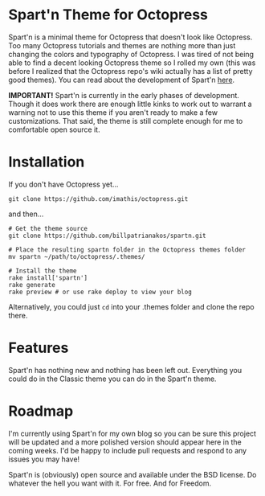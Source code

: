 # Spart'n Theme for Octopress

Spart'n is a minimal theme for Octopress that doesn't look like Octopress. Too many Octopress tutorials and themes are nothing more than just changing the colors and typography of Octopress. I was tired of not being able to find a decent looking Octopress theme so I rolled my own (this was before I realized that the Octopress repo's wiki actually has a list of pretty good themes). You can read about the development of Spart'n [here](http://bilpatrianakos.me).

__IMPORTANT!__
Spart'n is currently in the early phases of development. Though it does work there are enough little kinks to work out to warrant a warning not to use this theme if you aren't ready to make a few customizations. That said, the theme is still complete enough for me to comfortable open source it.

# Installation

If you don't have Octopress yet...

```
git clone https://github.com/imathis/octopress.git
```

and then...

```
# Get the theme source
git clone https://github.com/billpatrianakos/spartn.git

# Place the resulting spartn folder in the Octopress themes folder
mv spartn ~/path/to/octopress/.themes/

# Install the theme
rake install['spartn']
rake generate
rake preview # or use rake deploy to view your blog
```

Alternatively, you could just `cd` into your .themes folder and clone the repo there.

# Features

Spart'n has nothing new and nothing has been left out. Everything you could do in the Classic theme you can do in the Spart'n theme.

# Roadmap

I'm currently using Spart'n for my own blog so you can be sure this project will be updated and a more polished version should appear here in the coming weeks. I'd be happy to include pull requests and respond to any issues you may have!

Spart'n is (obviously) open source and available under the BSD license. Do whatever the hell you want with it. For free. And for Freedom.
